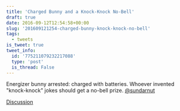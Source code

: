 ```yaml
---
title: 'Charged Bunny and a Knock-Knock No-Bell'
draft: true
date: 2016-09-12T12:54:58+00:00
slug: '201609121254-charged-bunny-knock-knock-no-bell'
tags:
  - tweets
is_tweet: true
tweet_info:
  id: '775211079232217088'
  type: 'post'
  is_thread: False
---
```




Energizer bunny arrested: charged with batteries. 
Whoever invented "knock-knock" jokes should get a no-bell prize.
[@sundarnut](https://x.com/sundarnut)

[Discussion](https://x.com/sytelus/status/775211079232217088)
